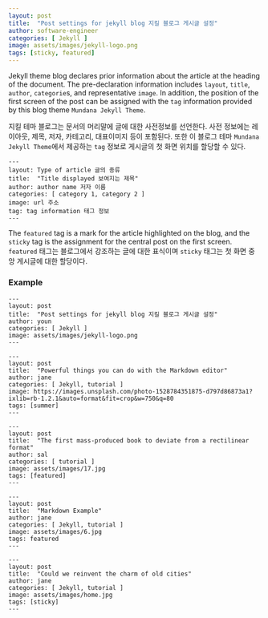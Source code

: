 ```yaml
---
layout: post
title:  "Post settings for jekyll blog 지킬 블로그 게시글 설정"
author: software-engineer
categories: [ Jekyll ]
image: assets/images/jekyll-logo.png
tags: [sticky, featured]
---
```


Jekyll theme blog declares prior information about the article at the heading of the document. The pre-declaration information includes `layout`, `title`, `author`, `categorie`s, and representative `image`. In addition, the position of the first screen of the post can be assigned with the `tag` information provided by this blog theme `Mundana Jekyll Theme`.

지킬 테마 블로그는 문서의 머리말에 글에 대한 사전정보를 선언한다. 사전 정보에는 레이아웃, 제목, 저자, 카테고리, 대표이미지 등이 포함된다. 또한 이 블로그 테마 `Mundana Jekyll Theme`에서 제공하는 `tag` 정보로 게시글의 첫 화면 위치를 할당할 수 있다. 


```
---
layout: Type of article 글의 종류
title:  "Title displayed 보여지는 제목"
author: author name 저자 이름
categories: [ category 1, category 2 ]
image: url 주소
tag: tag information 태그 정보
---
```


The `featured` tag is a mark for the article highlighted on the blog, and the `sticky` tag is the assignment for the central post on the first screen.  
`featured` 태그는 블로그에서 강조하는 글에 대한 표식이며 `sticky` 태그는 첫 화면 중앙 게시글에 대한 할당이다. 

### Example  
```
---
layout: post
title:  "Post settings for jekyll blog 지킬 블로그 게시글 설정"
author: youn
categories: [ Jekyll ]
image: assets/images/jekyll-logo.png
---

---
layout: post
title:  "Powerful things you can do with the Markdown editor"
author: jane
categories: [ Jekyll, tutorial ]
image: https://images.unsplash.com/photo-1528784351875-d797d86873a1?ixlib=rb-1.2.1&auto=format&fit=crop&w=750&q=80
tags: [summer]
---

---
layout: post
title:  "The first mass-produced book to deviate from a rectilinear format"
author: sal
categories: [ tutorial ]
image: assets/images/17.jpg
tags: [featured]
---

---
layout: post
title:  "Markdown Example"
author: jane
categories: [ Jekyll, tutorial ]
image: assets/images/6.jpg
tags: featured
---

---
layout: post
title:  "Could we reinvent the charm of old cities"
author: jane
categories: [ Jekyll, tutorial ]
image: assets/images/home.jpg
tags: [sticky]
---
```
